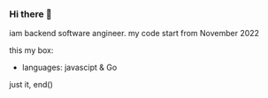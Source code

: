 ### Hi there 👋

iam backend software angineer. my code start from November 2022

this my box:

- languages: javascipt & Go 

just it, end()

